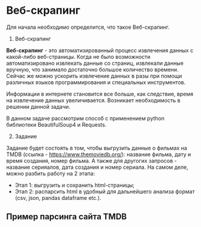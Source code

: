 # Веб-скрапинг

Для начала необходимо определится, что такое Веб-скрапинг.
1. Веб-скрапинг

**Веб-скрапинг** - это автоматизированный процесс извлечения данных с какой-либо веб-страницы. Когда не было возможности автоматизировано извлекать данные со страниц, извлекали данные вручную, что занимало достаточно большое количество времени. Сейчас же можно ускорить извлечение данных в разы при помощи различных языков программирования и специальных инструментов.

Информации в интернете становится все больше, как следствие, время на извлечение данных увеличивается. Возникает необходимость в решении данной задачи.

В данном задаче рассмотрим способ с применением python библиотеки BeautifulSoup4 и Requests.

2. Задание

Задание будет состоять в том, чтобы выгрузить данные о фильмах на TMDB (ссылка - https://www.themoviedb.org/): название фильма, дату и время создания, номер фильма. А также для другогих запросов - название серияалов, дата создания и номер сериала.
На самом деле, можно разбить работу на 2 этапа:
* Этап 1: выгрузить и сохранить html-страницы;
* Этап 2: распарсить html в удобный для дальнейшего анализа формат (csv, json, pandas dataframe etc.).

## Пример парсинга сайта TMDB
